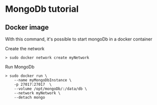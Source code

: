 # MongoDb tutorial

## Docker image
With this command, it's possible to start mongoDb in a docker container

Create the network
```
> sudo docker network create myNetwork
```

Run MongoDb 
```
> sudo docker run \
    --name myMongoDbInstance \
    -p 27017:27017  \
    --volume /opt/mongoDb/:/data/db \
    --network myNetwork \
    --detach mongo
```